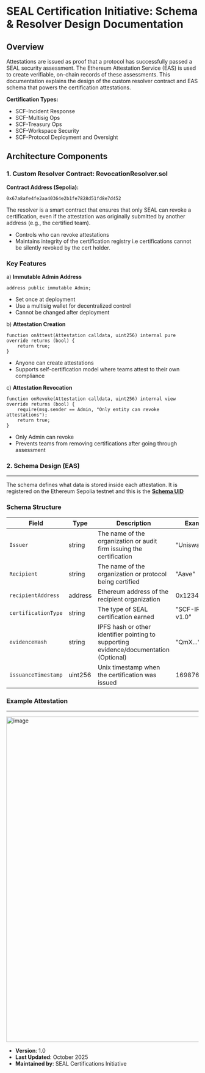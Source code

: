 SEAL Certification Initiative: Schema & Resolver Design Documentation
=================================================================

Overview
--------

Attestations are issued as proof that a protocol has successfully passed a SEAL security assessment. The Ethereum Attestation Service (EAS) is used to create verifiable, on-chain records of these assessments. This documentation explains the design of the custom resolver contract and EAS schema that powers the certification attestations.

**Certification Types:**
- SCF-Incident Response
- SCF-Multisig Ops
- SCF-Treasury Ops
- SCF-Workspace Security
- SCF-Protocol Deployment and Oversight

Architecture Components
-----------------------

### 1\. Custom Resolver Contract: RevocationResolver.sol

**Contract Address (Sepolia):**
```
0x67a8afe4fe2aa40364e2b1fe7828d51fd8e7d452
```
The resolver is a smart contract that ensures that only SEAL can revoke a certification, even if the attestation was originally submitted by another address (e.g., the certified team).
*   Controls who can revoke attestations
*   Maintains integrity of the certification registry i.e certifications cannot be silently revoked by the cert holder.

### **Key Features**

a) **Immutable Admin Address**

```
address public immutable Admin;
```
*   Set once at deployment
*   Use a multisig wallet for decentralized control
*   Cannot be changed after deployment 
    
b) **Attestation Creation**

```
function onAttest(Attestation calldata, uint256) internal pure override returns (bool) {
    return true;
}
```
*   Anyone can create attestations
*   Supports self-certification model where teams attest to their own compliance
    
c) **Attestation Revocation**

```
function onRevoke(Attestation calldata, uint256) internal view override returns (bool) {
    require(msg.sender == Admin, "Only entity can revoke attestations");
    return true;
}
```
*   Only Admin can revoke
*   Prevents teams from removing certifications after going through assessment
        

### 2\. Schema Design (EAS)
-------------

The schema defines what data is stored inside each attestation. It is registered on the Ethereum Sepolia testnet and this is the [**Schema UID**](https://sepolia.easscan.org/schema/view/0x442fc9dc4f525718595f8bd7a5f6936b5bcf5df25abec9dcfeab365425caaa84)

### Schema Structure

| Field | Type | Description | Example |
|-------|------|-------------|---------|
| `Issuer` | string | The name of the organization or audit firm issuing the certification | "Uniswap" |
| `Recipient` | string | The name of the organization or protocol being certified | "Aave" |
| `recipientAddress` | address | Ethereum address of the recipient organization | 0x1234...5678 |
| `certificationType` | string | The type of SEAL certification earned | "SCF-IR-v1.0" |
| `evidenceHash` | string | IPFS hash or other identifier pointing to supporting evidence/documentation (Optional) | "QmX..." |
| `issuanceTimestamp` | uint256 | Unix timestamp when the certification was issued | 1698765432 |

    
### Example Attestation
--------------------------------------

<img width="1198" height="851" alt="image" src="https://github.com/user-attachments/assets/ea9c4ccb-d28f-41eb-83f9-6f77c53410e0" />

- **Version**: 1.0
- **Last Updated**: October 2025
- **Maintained by**: SEAL Certifications Initiative

